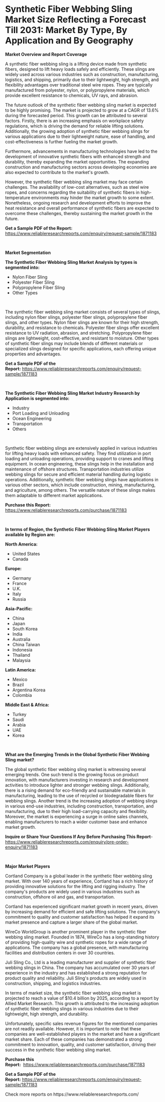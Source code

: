 <p><h1>Synthetic Fiber Webbing Sling Market Size Reflecting a Forecast Till 2031: Market By Type, By Application and By Geography</h1></p><p><strong>Market Overview and Report Coverage</strong></p>
<p><p>A synthetic fiber webbing sling is a lifting device made from synthetic fibers, designed to lift heavy loads safely and efficiently. These slings are widely used across various industries such as construction, manufacturing, logistics, and shipping, primarily due to their lightweight, high strength, and flexibility advantages over traditional steel wire ropes. They are typically manufactured from polyester, nylon, or polypropylene materials, which provide excellent resistance to chemicals, UV rays, and abrasion.</p><p>The future outlook of the synthetic fiber webbing sling market is expected to be highly promising. The market is projected to grow at a CAGR of 13.6% during the forecasted period. This growth can be attributed to several factors. Firstly, there is an increasing emphasis on workplace safety regulations, which is driving the demand for reliable lifting solutions. Additionally, the growing adoption of synthetic fiber webbing slings for various applications due to their lightweight nature, ease of handling, and cost-effectiveness is further fueling the market growth.</p><p>Furthermore, advancements in manufacturing technologies have led to the development of innovative synthetic fibers with enhanced strength and durability, thereby expanding the market opportunities. The expanding construction and manufacturing sectors across developing economies are also expected to contribute to the market's growth.</p><p>However, the synthetic fiber webbing sling market may face certain challenges. The availability of low-cost alternatives, such as steel wire ropes, and concerns regarding the suitability of synthetic fibers in high-temperature environments may hinder the market growth to some extent. Nonetheless, ongoing research and development efforts to improve the heat resistance and overall performance of synthetic fibers are expected to overcome these challenges, thereby sustaining the market growth in the future.</p></p>
<p><strong>Get a Sample PDF of the Report:</strong> <a href="https://www.reliableresearchreports.com/enquiry/request-sample/1871183">https://www.reliableresearchreports.com/enquiry/request-sample/1871183</a></p>
<p>&nbsp;</p>
<p><strong>Market Segmentation</strong></p>
<p><strong>The Synthetic Fiber Webbing Sling Market Analysis by types is segmented into:</strong></p>
<p><ul><li>Nylon Fiber Sling</li><li>Polyester Fiber Sling</li><li>Polypropylene Fiber Sling</li><li>Other Types</li></ul></p>
<p>&nbsp;</p>
<p><p>The synthetic fiber webbing sling market consists of several types of slings, including nylon fiber slings, polyester fiber slings, polypropylene fiber slings, and other types. Nylon fiber slings are known for their high strength, durability, and resistance to chemicals. Polyester fiber slings offer excellent resistance to UV radiation, abrasion, and stretching. Polypropylene fiber slings are lightweight, cost-effective, and resistant to moisture. Other types of synthetic fiber slings may include blends of different materials or specialized slings designed for specific applications, each offering unique properties and advantages.</p></p>
<p><strong>Get a Sample PDF of the Report:</strong>&nbsp;<a href="https://www.reliableresearchreports.com/enquiry/request-sample/1871183">https://www.reliableresearchreports.com/enquiry/request-sample/1871183</a></p>
<p>&nbsp;</p>
<p><strong>The Synthetic Fiber Webbing Sling Market Industry Research by Application is segmented into:</strong></p>
<p><ul><li>Industry</li><li>Port Loading and Unloading</li><li>Ocean Engineering</li><li>Transportation</li><li>Others</li></ul></p>
<p>&nbsp;</p>
<p><p>Synthetic fiber webbing slings are extensively applied in various industries for lifting heavy loads with enhanced safety. They find utilization in port loading and unloading operations, providing support to cranes and lifting equipment. In ocean engineering, these slings help in the installation and maintenance of offshore structures. Transportation industries utilize webbing slings for secure and efficient material handling during logistic operations. Additionally, synthetic fiber webbing slings have applications in various other sectors, which include construction, mining, manufacturing, and agriculture, among others. The versatile nature of these slings makes them adaptable to different market applications.</p></p>
<p><strong>Purchase this Report:</strong>&nbsp; <a href="https://www.reliableresearchreports.com/purchase/1871183">https://www.reliableresearchreports.com/purchase/1871183</a></p>
<p>&nbsp;</p>
<p><strong>In terms of Region, the Synthetic Fiber Webbing Sling Market Players available by Region are:</strong></p>
<p>
    <p> <strong> North America: </strong>
        <ul>
            <li>United States</li>
            <li>Canada</li>
        </ul>
        </p> 
    <p> <strong> Europe: </strong>
        <ul>
            <li>Germany</li>
            <li>France</li>
            <li>U.K.</li>
            <li>Italy</li>
            <li>Russia</li>
        </ul>
        </p> 
    <p> <strong> Asia-Pacific: </strong>
        <ul>
            <li>China</li>
            <li>Japan</li>
            <li>South Korea</li>
            <li>India</li>
            <li>Australia</li>
            <li>China Taiwan</li>
            <li>Indonesia</li>
            <li>Thailand</li>
            <li>Malaysia</li>
        </ul>
        </p> 
    <p> <strong> Latin America: </strong>
        <ul>
            <li>Mexico</li>
            <li>Brazil</li>
            <li>Argentina Korea</li>
            <li>Colombia</li>
        </ul>
        </p> 
    <p> <strong> Middle East & Africa: </strong>
        <ul>
            <li>Turkey</li>
            <li>Saudi</li>
            <li>Arabia</li>
            <li>UAE</li>
            <li>Korea</li>
        </ul>
    </p>
    </p>
<p>&nbsp;</p>
<p><strong>What are the Emerging Trends in the Global Synthetic Fiber Webbing Sling market?</strong></p>
<p><p>The global synthetic fiber webbing sling market is witnessing several emerging trends. One such trend is the growing focus on product innovation, with manufacturers investing in research and development activities to introduce lighter and stronger webbing slings. Additionally, there is a rising demand for eco-friendly and sustainable materials in manufacturing, leading to the use of recycled or biodegradable fibers for webbing slings. Another trend is the increasing adoption of webbing slings in various end-use industries, including construction, transportation, and manufacturing, due to their high load-carrying capacity and flexibility. Moreover, the market is experiencing a surge in online sales channels, enabling manufacturers to reach a wider customer base and enhance market growth.</p></p>
<p><strong>Inquire or Share Your Questions If Any Before Purchasing This Report</strong>- <a href="https://www.reliableresearchreports.com/enquiry/pre-order-enquiry/1871183">https://www.reliableresearchreports.com/enquiry/pre-order-enquiry/1871183</a></p>
<p>&nbsp;</p>
<p><strong>Major Market Players</strong></p>
<p><p>Cortland Company is a global leader in the synthetic fiber webbing sling market. With over 140 years of experience, Cortland has a rich history of providing innovative solutions for the lifting and rigging industry. The company's products are widely used in various industries such as construction, offshore oil and gas, and transportation.</p><p>Cortland has experienced significant market growth in recent years, driven by increasing demand for efficient and safe lifting solutions. The company's commitment to quality and customer satisfaction has helped it expand its market presence and capture a larger share of the global market.</p><p>WireCo WorldGroup is another prominent player in the synthetic fiber webbing sling market. Founded in 1874, WireCo has a long-standing history of providing high-quality wire and synthetic ropes for a wide range of applications. The company has a global presence, with manufacturing facilities and distribution centers in over 30 countries.</p><p>Juli Sling Co., Ltd is a leading manufacturer and supplier of synthetic fiber webbing slings in China. The company has accumulated over 30 years of experience in the industry and has established a strong reputation for product quality and reliability. Juli Sling's products are widely used in construction, shipping, and logistics industries.</p><p>In terms of market size, the synthetic fiber webbing sling market is projected to reach a value of $10.4 billion by 2025, according to a report by Allied Market Research. This growth is attributed to the increasing adoption of synthetic fiber webbing slings in various industries due to their lightweight, high strength, and durability.</p><p>Unfortunately, specific sales revenue figures for the mentioned companies are not readily available. However, it is important to note that these companies are well-established players in the market and have a significant market share. Each of these companies has demonstrated a strong commitment to innovation, quality, and customer satisfaction, driving their success in the synthetic fiber webbing sling market.</p></p>
<p><strong>Purchase this Report:</strong>&nbsp;&nbsp;<a href="https://www.reliableresearchreports.com/purchase/1871183">https://www.reliableresearchreports.com/purchase/1871183</a></p>
<p></p>
<p><strong>Get a Sample PDF of the Report:</strong>&nbsp;<a href="https://www.reliableresearchreports.com/enquiry/request-sample/1871183">https://www.reliableresearchreports.com/enquiry/request-sample/1871183</a></p>
<p>Check more reports on https://www.reliableresearchreports.com/</p>
